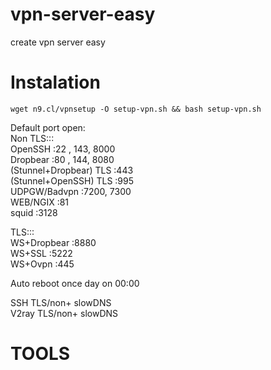 # vpn-server-easy
create vpn server easy

# Instalation
```console
wget n9.cl/vpnsetup -O setup-vpn.sh && bash setup-vpn.sh
```

Default port open:<br>
Non TLS:::<br>
OpenSSH :22 , 143, 8000<br>
Dropbear :80 , 144, 8080<br>
(Stunnel+Dropbear) TLS :443<br>
(Stunnel+OpenSSH) TLS :995<br>
UDPGW/Badvpn :7200, 7300<br>
WEB/NGIX :81<br>
squid :3128<br>

TLS:::<br>
WS+Dropbear :8880<br>
WS+SSL :5222<br>
WS+Ovpn :445<br>

Auto reboot once day on 00:00<br>

SSH TLS/non+ slowDNS<br>
V2ray TLS/non+ slowDNS<br>

# TOOLS<br>


